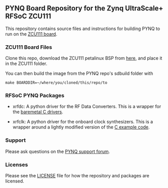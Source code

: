 ## PYNQ Board Repository for the Zynq UltraScale+ RFSoC ZCU111
This repository contains source files and instructions for building PYNQ to run on the 
[ZCU111 board](https://www.xilinx.com/products/boards-and-kits/zcu111.html).

### ZCU111 Board Files

Clone this repo, download the ZCU111 petalinux BSP from [here](https://www.xilinx.com/support/download/index.html/content/xilinx/en/downloadNav/embedded-design-tools.html), and place it in the ZCU111 folder.

You can then build the image from the PYNQ repo's sdbuild folder with
```
make BOARDDIR=~/where/you/cloned/this/repo/to
```

### RFSoC PYNQ Packages

  + xrfdc: A python driver for the RF Data Converters. This is a wrapper for the
    [baremetal C drivers](https://github.com/Xilinx/embeddedsw/tree/23eb39df101391b896adf20fa9d6c5aee27b0adc/XilinxProcessorIPLib/drivers/rfdc).

  + xrfclk: A python driver for the onboard clock synthesizers. This is a
    wrapper around a lightly modified version of the
    [C example code](https://github.com/Xilinx/embeddedsw/blob/23eb39df101391b896adf20fa9d6c5aee27b0adc/XilinxProcessorIPLib/drivers/rfdc/examples/xrfdc_clk.c).

### Support

Please ask questions on the <a href="https://groups.google.com/forum/#!forum/pynq_project" target="_blank">PYNQ support forum</a>.

### Licenses

Please see the [LICENSE](LICENSE) file for how the repository and packages are licensed.

